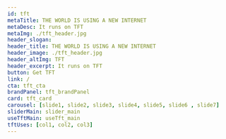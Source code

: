 ```yaml
---
id: tft
metaTitle: THE WORLD IS USING A NEW INTERNET
metaDesc: It runs on TFT
metaImg: ./tft_header.jpg
header_slogan: 
header_title: THE WORLD IS USING A NEW INTERNET
header_image: ./tft_header.jpg
header_altImg: TFT
header_excerpt: It runs on TFT
button: Get TFT
link: /
cta: tft_cta
brandPanel: tft_brandPanel
card: tft_card
carousel: [slide1, slide2, slide3, slide4, slide5, slide6 , slide7]
sliderMain: slider_main
useTftMain: useTft_main
tftUses: [col1, col2, col3]
---
```

